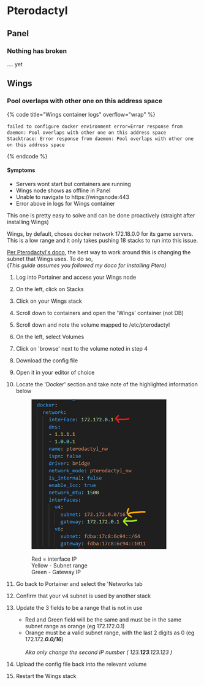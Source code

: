 # Pterodactyl

## Panel

### Nothing has broken

.... yet



## Wings

### Pool overlaps with other one on this address space

{% code title="Wings container logs" overflow="wrap" %}
```log
failed to configure docker environment error=Error response from daemon: Pool overlaps with other one on this address space
Stacktrace: Error response from daemon: Pool overlaps with other one on this address space
```
{% endcode %}

#### Symptoms

* Servers wont start but containers are running
* Wings node shows as offline in Panel
* Unable to navigate to https://wingsnode:443
* Error above in logs for Wings container

This one is pretty easy to solve and can be done proactively (straight after installing Wings)

Wings, by default, choses docker network 172.18.0.0 for its game servers. This is a low range and it only takes pushing 18 stacks to run into this issue.

[Per Pterodactyl's doco](https://discord.com/channels/122900397965705216/493443725012500490/838633961911091201), the best way to work around this is changing the subnet that Wings uses. To do so,\
(_This guide assumes you followed my doco for installing Ptero)_

1. Log into Portainer and access your Wings node
2. On the left, click on Stacks
3. Click on your Wings stack
4. Scroll down to containers and open the 'Wings' container (not DB)
5. Scroll down and note the volume mapped to /etc/pterodactyl
6. On the left, select Volumes
7. Click on 'browse' next to the volume noted in step 4
8. Download the config file
9. Open it in your editor of choice
10. Locate the 'Docker' section and take note of the highlighted information below

    <figure><img src="../.gitbook/assets/image (6).png" alt=""><figcaption><p>Red = interface IP<br>Yellow - Subnet range<br>Green - Gateway IP</p></figcaption></figure>
11. Go back to Portainer and select the 'Networks tab
12. Confirm that your v4 subnet is used by another stack
13. Update the 3 fields to be a range that is not in use
    * Red and Green field will be the same and must be in the same subnet range as orange (eg 172.172.0.1)
    * Orange must be a valid subnet range, with the last 2 digits as 0 (eg 172.172._**0.0/16**_)\
      \
      _Aka only change the second IP number ( 123.**123**.123.123 )_
14. Upload the config file back into the relevant volume
15. Restart the Wings stack
